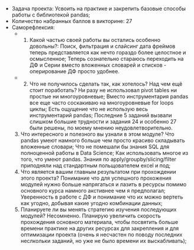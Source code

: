 * Задача проекта:
Усвоить на практике и закрепить базовые способы работы с библиотекой pandas;
* Количество набранных баллов в викторине: 27
* Саморефлексия:
	- 1. Какой частью своей работы вы остались особенно довольны?:
		Поиск, фильтрация и слайсинг дата фреймов теперь представляется как нечто гораздо более целостное и осмысленное;
		Теперь сознательно стараюсь переходить на ДФ и Серии вместо вложенных словарей и списков - оперирование 
		ДФ просто удобнее.
	- 2. Что не получилось сделать так, как хотелось? Над чем ещё стоит поработать?
		Ни разу не использовал pivot tables ни простые ни многоуровневые;
		Вместо инструментария pandas все еще часто соскакиваю на многоуровневые for loops циклы;
		Есть ощущение что не использую весь инструментарий pandas;
		Последние 5 заданий вызвали слишком большие трудности и задания 24 и особенно 27 были решены,
		по моему мнению неудовлетворительно.
	3. Что интересного и полезного вы узнали в этом модуле?
		Что pandas умеют намного больше чем просто красиво складывать вложенные словари;
		Что не помешали бы знания SQL для полноценной работы в Data Science;
		Как использовать многое из того, что умеют pandas. Знания по apply/groupby/slicing/filter приподняли над 
		стандартным польщователем excel и под;
	4. Что является вашим главным результатом при прохождении этого проекта?
		Понимание что для успешного прохожения модулей нужно больше напрягаться и лазить в ресурсы помимо основного
		курса намного акстивнее чем я предполагал;
		Уверенность в работе с ДФ и понимание что их можно вертеть как угодно, добывая какие угодно комбинации данных;
	5. Планируете ли вы менять стратегию изучения последующих модулей?
		Несомненно. Планирую увеличить скорость прохождения основного материала, чтобы посвятить больше времени практике
		на других ресурсах для закрепления и для оптимизации проекта (очень я несчастен по поводу последних неслкольки
		заданий, но уже не было времени их выскабливать);

